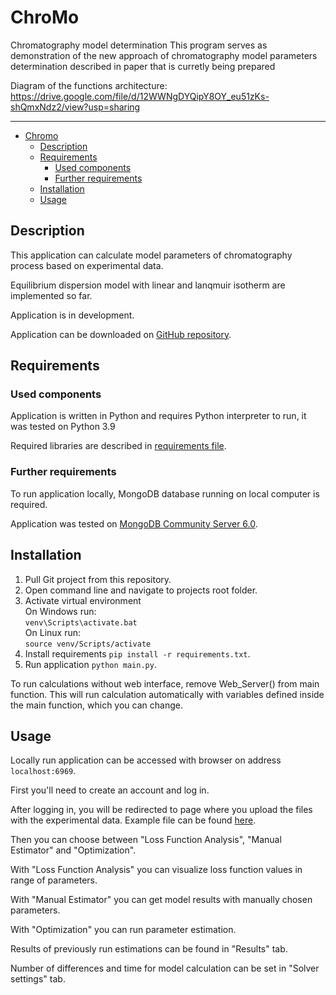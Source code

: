 # ChroMo
Chromatography model determination
This program serves as demonstration of the new approach of chromatography model parameters determination described in paper that is curretly being prepared

Diagram of the functions architecture: https://drive.google.com/file/d/12WWNgDYQipY8OY_eu51zKs-shQmxNdz2/view?usp=sharing

---


- [Chromo](#chromo)
  - [Description](#description)
  - [Requirements](#requirements)
    - [Used components](#used-components)
    - [Further requirements](#further-requirements)
  - [Installation](#installation)
  - [Usage](#usage)

## Description

This application can calculate model parameters of chromatography process based on experimental data.

Equilibrium dispersion model with linear and lanqmuir isotherm are implemented so far.

Application is in development.

Application can be downloaded on [GitHub repository](https://github.com/meloun67/ChroMo).

## Requirements

### Used components

Application is written in Python and requires Python interpreter to run, it was tested on Python 3.9

Required libraries are described in [requirements file](requirements.txt).

### Further requirements

To run application locally, MongoDB database running on local computer is required.

Application was tested on [MongoDB Community Server 6.0](https://www.mongodb.com/try/download/community-edition).

## Installation

1. Pull Git project from this repository.
2. Open command line and navigate to projects root folder.
3. Activate virtual environment\
  On Windows run:\
  `venv\Scripts\activate.bat`\
  On Linux run:\
  `source venv/Scripts/activate`
5. Install requirements `pip install -r requirements.txt`.
6. Run application `python main.py`.

To run calculations without web interface, remove Web_Server() from main function.
This will run calculation automatically with variables defined inside the main function, which you can change.

## Usage

Locally run application can be accessed with browser on address `localhost:6969`.

First you'll need to create an account and log in.

After logging in, you will be redirected to page where you upload the files with the experimental data. Example file can be found [here](data/Suc_Glu_GE).

Then you can choose between "Loss Function Analysis", "Manual Estimator" and "Optimization".

With "Loss Function Analysis" you can visualize loss function values in range of parameters.

With "Manual Estimator" you can get model results with manually chosen parameters.

With "Optimization" you can run parameter estimation.

Results of previously run estimations can be found in "Results" tab.

Number of differences and time for model calculation can be set in "Solver settings" tab.

